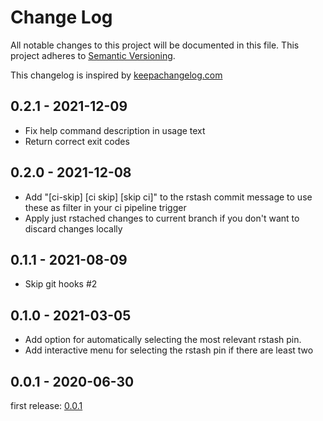 # Change Log

All notable changes to this project will be documented in this file.
This project adheres to [Semantic Versioning](http://semver.org/).

This changelog is inspired by [keepachangelog.com](http://http://keepachangelog.com/de/)

## 0.2.1 - 2021-12-09

* Fix help command description in usage text
* Return correct exit codes

## 0.2.0 - 2021-12-08

* Add "[ci-skip] [ci skip] [skip ci]" to the rstash commit message to use these as filter in your ci pipeline trigger
* Apply just rstached changes to current branch if you don't want to discard changes locally

## 0.1.1 - 2021-08-09

* Skip git hooks #2

## 0.1.0 - 2021-03-05

* Add option for automatically selecting the most relevant rstash pin.
* Add interactive menu for selecting the rstash pin if there are least two

## 0.0.1 - 2020-06-30

first release: [0.0.1](https://github.com/otto-de/rstash/releases/tag/v0.0.1)
